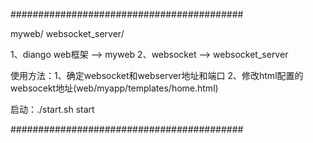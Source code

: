 ##########################################

myweb/
websocket_server/

1、diango web框架 --> myweb
2、websocket --> websocket_server


使用方法：1、确定websocket和webserver地址和端口
          2、修改html配置的websocekt地址(web/myapp/templates/home.html)

启动：./start.sh start



##########################################
